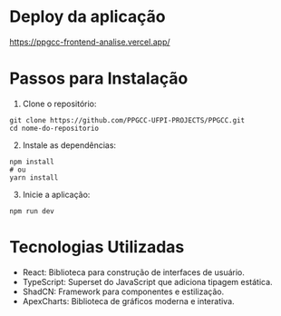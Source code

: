 # Deploy da aplicação 
https://ppgcc-frontend-analise.vercel.app/

# Passos para Instalação
1. Clone o repositório:

```
git clone https://github.com/PPGCC-UFPI-PROJECTS/PPGCC.git
cd nome-do-repositorio
```
2. Instale as dependências:

```
npm install
# ou
yarn install
```
3. Inicie a aplicação:

```
npm run dev
```
# Tecnologias Utilizadas
- React: Biblioteca para construção de interfaces de usuário.
- TypeScript: Superset do JavaScript que adiciona tipagem estática.
- ShadCN: Framework para componentes e estilização.
- ApexCharts: Biblioteca de gráficos moderna e interativa.
